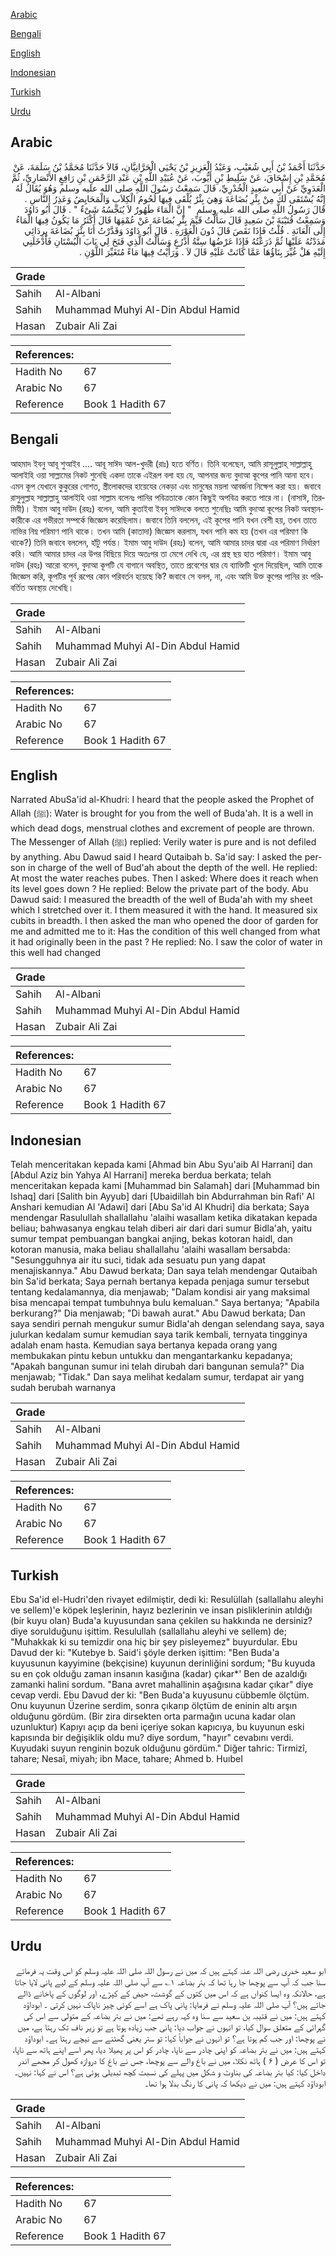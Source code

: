 [Arabic](#arabic)

[Bengali](#bengali)

[English](#english)

[Indonesian](#indonesian)

[Turkish](#turkish)

[Urdu](#urdu)

## Arabic


<div dir="rtl" lang="ar" style={{fontSize:'larger',backgroundColor:'#f8f9fa',padding:20}}>
حَدَّثَنَا أَحْمَدُ بْنُ أَبِي شُعَيْبٍ، وَعَبْدُ الْعَزِيزِ بْنُ يَحْيَى الْحَرَّانِيَّانِ، قَالاَ حَدَّثَنَا مُحَمَّدُ بْنُ سَلَمَةَ، عَنْ مُحَمَّدِ بْنِ إِسْحَاقَ، عَنْ سَلِيطِ بْنِ أَيُّوبَ، عَنْ عُبَيْدِ اللَّهِ بْنِ عَبْدِ الرَّحْمَنِ بْنِ رَافِعٍ الأَنْصَارِيِّ، ثُمَّ الْعَدَوِيِّ عَنْ أَبِي سَعِيدٍ الْخُدْرِيِّ، قَالَ سَمِعْتُ رَسُولَ اللَّهِ صلى الله عليه وسلم وَهُوَ يُقَالُ لَهُ إِنَّهُ يُسْتَقَى لَكَ مِنْ بِئْرِ بُضَاعَةَ وَهِيَ بِئْرٌ يُلْقَى فِيهَا لُحُومُ الْكِلاَبِ وَالْمَحَايِضُ وَعَذِرُ النَّاسِ ‏.‏ قَالَ رَسُولُ اللَّهِ صلى الله عليه وسلم ‏ "‏ إِنَّ الْمَاءَ طَهُورٌ لاَ يُنَجِّسُهُ شَىْءٌ ‏"‏ ‏.‏ قَالَ أَبُو دَاوُدَ وَسَمِعْتُ قُتَيْبَةَ بْنَ سَعِيدٍ قَالَ سَأَلْتُ قَيِّمَ بِئْرِ بُضَاعَةَ عَنْ عُمْقِهَا قَالَ أَكْثَرُ مَا يَكُونُ فِيهَا الْمَاءُ إِلَى الْعَانَةِ ‏.‏ قُلْتُ فَإِذَا نَقَصَ قَالَ دُونَ الْعَوْرَةِ ‏.‏ قَالَ أَبُو دَاوُدَ وَقَدَّرْتُ أَنَا بِئْرَ بُضَاعَةَ بِرِدَائِي مَدَدْتُهُ عَلَيْهَا ثُمَّ ذَرَعْتُهُ فَإِذَا عَرْضُهَا سِتَّةُ أَذْرُعٍ وَسَأَلْتُ الَّذِي فَتَحَ لِي بَابَ الْبُسْتَانِ فَأَدْخَلَنِي إِلَيْهِ هَلْ غُيِّرَ بِنَاؤُهَا عَمَّا كَانَتْ عَلَيْهِ قَالَ لاَ ‏.‏ وَرَأَيْتُ فِيهَا مَاءً مُتَغَيِّرَ اللَّوْنِ ‏.‏
</div>
<div style={{backgroundColor:'#f8f9fa',padding:20, marginBottom: 10}}><table> <thead> <tr> <th>Grade</th> <th></th> </tr> </thead> <tbody> <tr><td>Sahih</td><td>Al-Albani</td></tr><tr><td>Sahih</td><td>Muhammad Muhyi Al-Din Abdul Hamid</td></tr><tr><td>Hasan</td><td>Zubair Ali Zai</td></tr></tbody></table><table> <thead> <tr> <th>References:</th> <th></th> </tr> </thead> <tbody><tr><td>Hadith No</td><td>67</td></tr><tr><td>Arabic No</td><td>67</td></tr><tr><td>Reference</td><td>Book 1 Hadith 67</td></tr></tbody></table></div>

## Bengali


<div dir="ltr" lang="bn" style={{fontSize:'larger',backgroundColor:'#f8f9fa',padding:20}}>
আহমাদ ইবনু আবূ শুআইব .... আবূ সাঈদ আল-খুদরী (রাঃ) হতে বর্ণিত। তিনি বলেছেন, আমি রাসূলুল্লাহ্ সাল্লাল্লাহু আলাইহি ওয়া সাল্লামের নিকট শুনেছি একদা তাকে এইরূপ বলা হয় যে, আপনার জন্য বুদাআ কূপের পানি আনা হবে। এমন কূপ যেখানে কুকুরের গোশত, স্ত্রীলোকদের হায়েযের নেকড়া এবং মানুষের ময়লা আবর্জনা নিক্ষেপ করা হয়। জবাবে রাসুলুল্লাহ সাল্লাল্লাহু আলাইহি ওয়া সাল্লাম বলেনঃ পানির পবিত্রতাকে কোন কিছুই অপবিত্র করতে পারে না। (নাসাঈ, তিরমিযী)। ইমাম আবু দাউদ (রহঃ) বলেন, আমি কুতাইবা ইবনু সাঈদকে বলতে শুনেছিঃ আমি বুদাআ কূপের নিকট অবস্থানকারীকে এর গভীরতা সম্পর্কে জিজ্ঞেস করেছিলাম। জবাবে তিনি বললেন, এই কূপের পানি যখন বেশী হয়, তখন তাতে নাভির নিম্ন পরিমাণ পানি থাকে। তখন আমি (কাতাদা) জিজ্ঞেস করলাম, যখন পানি কম হয় (তখন এর পরিমাণ কি থাকে?) তিনি জবাবে বললেন, হাঁটু পর্যন্ত। ইমাম আবু দাউদ (রহঃ) বলেন, আমি আমার চাদর দ্বারা এর পরিমাণ নির্ধারণ করি। আমি আমার চাদর এর উপর বিছিয়ে দিয়ে অতঃপর তা মেপে দেখি যে, এর প্রস্থ ছয় হাত পরিমাণ। ইমাম আবু দাউদ (রহঃ) আরো বলেন, বুদাআ কূপটি যে বাগানে অবস্থিত, তাতে প্রবেশের দ্বার যে ব্যাক্তিটি খুলে দিয়েছিল, আমি তাকে জিজ্ঞেস করি, কূপটির পূর্ব রূপের কোন পরিবর্তন হয়েছে কি? জবাবে সে বলল, না, এবং আমি উক্ত কূপের পানির রং পরিবর্তিত অবস্থায় দেখেছি।
</div>
<div style={{backgroundColor:'#f8f9fa',padding:20, marginBottom: 10}}><table> <thead> <tr> <th>Grade</th> <th></th> </tr> </thead> <tbody> <tr><td>Sahih</td><td>Al-Albani</td></tr><tr><td>Sahih</td><td>Muhammad Muhyi Al-Din Abdul Hamid</td></tr><tr><td>Hasan</td><td>Zubair Ali Zai</td></tr></tbody></table><table> <thead> <tr> <th>References:</th> <th></th> </tr> </thead> <tbody><tr><td>Hadith No</td><td>67</td></tr><tr><td>Arabic No</td><td>67</td></tr><tr><td>Reference</td><td>Book 1 Hadith 67</td></tr></tbody></table></div>

## English


<div dir="ltr" lang="en" style={{fontSize:'larger',backgroundColor:'#f8f9fa',padding:20}}>
Narrated AbuSa'id al-Khudri: I heard that the people asked the Prophet of Allah (ﷺ): Water is brought for you from the well of Buda'ah. It is a well in which dead dogs, menstrual clothes and excrement of people are thrown. The Messenger of Allah (ﷺ) replied: Verily water is pure and is not defiled by anything. Abu Dawud said I heard Qutaibah b. Sa'id say: I asked the person in charge of the well of Bud'ah about the depth of the well. He replied: At most the water reaches pubes. Then I asked: Where does it reach when its level goes down ? He replied: Below the private part of the body. Abu Dawud said: I measured the breadth of the well of Buda'ah with my sheet which I stretched over it. I them measured it with the hand. It measured six cubits in breadth. I then asked the man who opened the door of garden for me and admitted me to it: Has the condition of this well changed from what it had originally been in the past ? He replied: No. I saw the color of water in this well had changed
</div>
<div style={{backgroundColor:'#f8f9fa',padding:20, marginBottom: 10}}><table> <thead> <tr> <th>Grade</th> <th></th> </tr> </thead> <tbody> <tr><td>Sahih</td><td>Al-Albani</td></tr><tr><td>Sahih</td><td>Muhammad Muhyi Al-Din Abdul Hamid</td></tr><tr><td>Hasan</td><td>Zubair Ali Zai</td></tr></tbody></table><table> <thead> <tr> <th>References:</th> <th></th> </tr> </thead> <tbody><tr><td>Hadith No</td><td>67</td></tr><tr><td>Arabic No</td><td>67</td></tr><tr><td>Reference</td><td>Book 1 Hadith 67</td></tr></tbody></table></div>

## Indonesian


<div dir="ltr" lang="id" style={{fontSize:'larger',backgroundColor:'#f8f9fa',padding:20}}>
Telah menceritakan kepada kami [Ahmad bin Abu Syu'aib Al Harrani] dan [Abdul Aziz bin Yahya Al Harrani] mereka berdua berkata; telah menceritakan kepada kami [Muhammad bin Salamah] dari [Muhammad bin Ishaq] dari [Salith bin Ayyub] dari [Ubaidillah bin Abdurrahman bin Rafi' Al Anshari kemudian Al 'Adawi] dari [Abu Sa'id Al Khudri] dia berkata; Saya mendengar Rasulullah shallallahu 'alaihi wasallam ketika dikatakan kepada beliau; bahwasanya engkau telah diberi air dari dari sumur Bidla'ah, yaitu sumur tempat pembuangan bangkai anjing, bekas kotoran haidl, dan kotoran manusia, maka beliau shallallahu 'alaihi wasallam bersabda: "Sesungguhnya air itu suci, tidak ada sesuatu pun yang dapat menajiskannya." Abu Dawud berkata; Dan saya telah mendengar Qutaibah bin Sa'id berkata; Saya pernah bertanya kepada penjaga sumur tersebut tentang kedalamannya, dia menjawab; "Dalam kondisi air yang maksimal bisa mencapai tempat tumbuhnya bulu kemaluan." Saya bertanya; "Apabila berkurang?" Dia menjawab; "Di bawah aurat." Abu Dawud berkata; Dan saya sendiri pernah mengukur sumur Bidla'ah dengan selendang saya, saya julurkan kedalam sumur kemudian saya tarik kembali, ternyata tingginya adalah enam hasta. Kemudian saya bertanya kepada orang yang membukakan pintu kebun untukku dan mengantarkanku kepadanya; "Apakah bangunan sumur ini telah dirubah dari bangunan semula?" Dia menjawab; "Tidak." Dan saya melihat kedalam sumur, terdapat air yang sudah berubah warnanya
</div>
<div style={{backgroundColor:'#f8f9fa',padding:20, marginBottom: 10}}><table> <thead> <tr> <th>Grade</th> <th></th> </tr> </thead> <tbody> <tr><td>Sahih</td><td>Al-Albani</td></tr><tr><td>Sahih</td><td>Muhammad Muhyi Al-Din Abdul Hamid</td></tr><tr><td>Hasan</td><td>Zubair Ali Zai</td></tr></tbody></table><table> <thead> <tr> <th>References:</th> <th></th> </tr> </thead> <tbody><tr><td>Hadith No</td><td>67</td></tr><tr><td>Arabic No</td><td>67</td></tr><tr><td>Reference</td><td>Book 1 Hadith 67</td></tr></tbody></table></div>

## Turkish


<div dir="ltr" lang="tr" style={{fontSize:'larger',backgroundColor:'#f8f9fa',padding:20}}>
Ebu Sa'id el-Hudri'den rivayet edilmiştir, dedi ki: Resulüllah (sallallahu aleyhi ve sellem)'e köpek leşlerinin, hayız bezlerinin ve insan pisliklerinin atıldığı (bir kuyu olan) Buda'a kuyusundan sana çekilen su hakkında ne dersiniz? diye sorulduğunu işittim. Resulullah (sallallahu aleyhi ve sellem) de; "Muhakkak ki su temizdir ona hiç bir şey pisleyemez" buyurdular. Ebu Davud der ki: "Kutebye b. Said'i şöyle derken işittim: "Ben Buda'a kuyusunun kayyimine (bekçisine) kuyunun derinliğini sordum; "Bu kuyuda su en çok olduğu zaman insanın kasığına (kadar) çıkar*' Ben de azaldığı zamanki halini sordum. "Bana avret mahallinin aşağısına kadar çıkar" diye cevap verdi. Ebu Davud der ki: "Ben Buda'a kuyusunu cübbemle ölçtüm. Onu kuyunun Üzerine serdim, sonra çıkarıp ölçtüm de eninin altı arşın olduğunu gördüm. (Bir zira dirsekten orta parmağın ucuna kadar olan uzunluktur) Kapıyı açıp da beni içeriye sokan kapıcıya, bu kuyunun eski kapısında bir değişiklik oldu mu? diye sordum, "hayır" cevabını verdi. Kuyudaki suyun renginin bozuk olduğunu gördüm." Diğer tahric: Tirmizî, tahare; Nesaî, miyah; ibn Mace, tahare; Ahmed b. HuıbeI
</div>
<div style={{backgroundColor:'#f8f9fa',padding:20, marginBottom: 10}}><table> <thead> <tr> <th>Grade</th> <th></th> </tr> </thead> <tbody> <tr><td>Sahih</td><td>Al-Albani</td></tr><tr><td>Sahih</td><td>Muhammad Muhyi Al-Din Abdul Hamid</td></tr><tr><td>Hasan</td><td>Zubair Ali Zai</td></tr></tbody></table><table> <thead> <tr> <th>References:</th> <th></th> </tr> </thead> <tbody><tr><td>Hadith No</td><td>67</td></tr><tr><td>Arabic No</td><td>67</td></tr><tr><td>Reference</td><td>Book 1 Hadith 67</td></tr></tbody></table></div>

## Urdu


<div dir="rtl" lang="ur" style={{fontSize:'larger',backgroundColor:'#f8f9fa',padding:20}}>
ابو سعید خدری رضی اللہ عنہ کہتے ہیں کہ میں نے رسول اللہ صلی اللہ علیہ وسلم کو اس وقت یہ فرماتے سنا جب کہ آپ سے پوچھا جا رہا تھا کہ بئر بضاعہ ۱؎ سے آپ صلی اللہ علیہ وسلم کے لیے پانی لایا جاتا ہے، حالانکہ وہ ایسا کنواں ہے کہ اس میں کتوں کے گوشت، حیض کے کپڑے، اور لوگوں کے پاخانے ڈالے جاتے ہیں؟ آپ صلی اللہ علیہ وسلم نے فرمایا: پانی پاک ہے اسے کوئی چیز ناپاک نہیں کرتی ۔ ابوداؤد کہتے ہیں: میں نے قتیبہ بن سعید سے سنا وہ کہہ رہے تھے: میں نے بئر بضاعہ کے متولی سے اس کی گہرائی کے متعلق سوال کیا، تو انہوں نے جواب دیا: پانی جب زیادہ ہوتا ہے تو زیر ناف تک رہتا ہے، میں نے پوچھا: اور جب کم ہوتا ہے؟ تو انہوں نے جواباً کہا: تو ستر یعنی گھٹنے سے نیچے رہتا ہے۔ ابوداؤد کہتے ہیں: میں نے بئر بضاعہ کو اپنی چادر سے ناپا، چادر کو اس پر پھیلا دیا، پھر اسے اپنے ہاتھ سے ناپا، تو اس کا عرض ( ۶ ) ہاتھ نکلا، میں نے باغ والے سے پوچھا، جس نے باغ کا دروازہ کھول کر مجھے اندر داخل کیا: کیا بئر بضاعہ کی بناوٹ و شکل میں پہلے کی نسبت کچھ تبدیلی ہوئی ہے؟ اس نے کہا: نہیں۔ ابوداؤد کہتے ہیں: میں نے دیکھا کہ پانی کا رنگ بدلا ہوا تھا۔
</div>
<div style={{backgroundColor:'#f8f9fa',padding:20, marginBottom: 10}}><table> <thead> <tr> <th>Grade</th> <th></th> </tr> </thead> <tbody> <tr><td>Sahih</td><td>Al-Albani</td></tr><tr><td>Sahih</td><td>Muhammad Muhyi Al-Din Abdul Hamid</td></tr><tr><td>Hasan</td><td>Zubair Ali Zai</td></tr></tbody></table><table> <thead> <tr> <th>References:</th> <th></th> </tr> </thead> <tbody><tr><td>Hadith No</td><td>67</td></tr><tr><td>Arabic No</td><td>67</td></tr><tr><td>Reference</td><td>Book 1 Hadith 67</td></tr></tbody></table></div>
